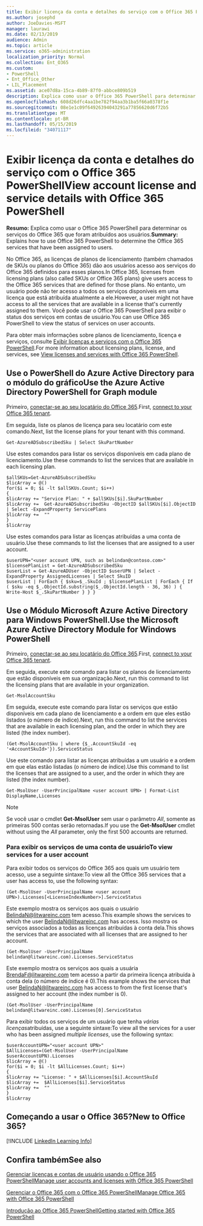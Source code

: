 ```yaml
---
title: Exibir licença da conta e detalhes do serviço com o Office 365 PowerShell
ms.author: josephd
author: JoeDavies-MSFT
manager: laurawi
ms.date: 02/13/2019
audience: Admin
ms.topic: article
ms.service: o365-administration
localization_priority: Normal
ms.collection: Ent_O365
ms.custom:
- PowerShell
- Ent_Office_Other
- LIL_Placement
ms.assetid: ace07d8a-15ca-4b89-87f0-abbce809b519
description: Explica como usar o Office 365 PowerShell para determinar os serviços do Office 365 que foram atribuídos aos usuários.
ms.openlocfilehash: 608d26dfc4aa1be782f94aa3b1ba5f66a0378f1e
ms.sourcegitcommit: 08e1e1c09f64926394043291a77856620d6f72b5
ms.translationtype: MT
ms.contentlocale: pt-BR
ms.lasthandoff: 05/15/2019
ms.locfileid: "34071117"
---
```

# <a name="view-account-license-and-service-details-with-office-365-powershell"></a><span data-ttu-id="1ed8d-103">Exibir licença da conta e detalhes do serviço com o Office 365 PowerShell</span><span class="sxs-lookup"><span data-stu-id="1ed8d-103">View account license and service details with Office 365 PowerShell</span></span>

<span data-ttu-id="1ed8d-104">**Resumo:** Explica como usar o Office 365 PowerShell para determinar os serviços do Office 365 que foram atribuídos aos usuários.</span><span class="sxs-lookup"><span data-stu-id="1ed8d-104">**Summary:** Explains how to use Office 365 PowerShell to determine the Office 365 services that have been assigned to users.</span></span>
  
<span data-ttu-id="1ed8d-105">No Office 365, as licenças de planos de licenciamento (também chamados de SKUs ou planos do Office 365) dão aos usuários acesso aos serviços do Office 365 definidos para esses planos.</span><span class="sxs-lookup"><span data-stu-id="1ed8d-105">In Office 365, licenses from licensing plans (also called SKUs or Office 365 plans) give users access to the Office 365 services that are defined for those plans.</span></span> <span data-ttu-id="1ed8d-106">No entanto, um usuário pode não ter acesso a todos os serviços disponíveis em uma licença que está atribuída atualmente a ele.</span><span class="sxs-lookup"><span data-stu-id="1ed8d-106">However, a user might not have access to all the services that are available in a license that's currently assigned to them.</span></span> <span data-ttu-id="1ed8d-107">Você pode usar o Office 365 PowerShell para exibir o status dos serviços em contas de usuário.</span><span class="sxs-lookup"><span data-stu-id="1ed8d-107">You can use Office 365 PowerShell to view the status of services on user accounts.</span></span> 

<span data-ttu-id="1ed8d-108">Para obter mais informações sobre planos de licenciamento, licença e serviços, consulte [Exibir licenças e serviços com o Office 365 PowerShell](view-licenses-and-services-with-office-365-powershell.md).</span><span class="sxs-lookup"><span data-stu-id="1ed8d-108">For more information about licensing plans, license, and services, see [View licenses and services with Office 365 PowerShell](view-licenses-and-services-with-office-365-powershell.md).</span></span>

## <a name="use-the-azure-active-directory-powershell-for-graph-module"></a><span data-ttu-id="1ed8d-109">Use o PowerShell do Azure Active Directory para o módulo do gráfico</span><span class="sxs-lookup"><span data-stu-id="1ed8d-109">Use the Azure Active Directory PowerShell for Graph module</span></span>

<span data-ttu-id="1ed8d-110">Primeiro, [conectar-se ao seu locatário do Office 365](connect-to-office-365-powershell.md#connect-with-the-azure-active-directory-powershell-for-graph-module).</span><span class="sxs-lookup"><span data-stu-id="1ed8d-110">First, [connect to your Office 365 tenant](connect-to-office-365-powershell.md#connect-with-the-azure-active-directory-powershell-for-graph-module).</span></span>
  
<span data-ttu-id="1ed8d-111">Em seguida, liste os planos de licença para seu locatário com este comando.</span><span class="sxs-lookup"><span data-stu-id="1ed8d-111">Next, list the license plans for your tenant with this command.</span></span>

```
Get-AzureADSubscribedSku | Select SkuPartNumber
```

<span data-ttu-id="1ed8d-112">Use estes comandos para listar os serviços disponíveis em cada plano de licenciamento.</span><span class="sxs-lookup"><span data-stu-id="1ed8d-112">Use these commands to list the services that are available in each licensing plan.</span></span>

```
$allSKUs=Get-AzureADSubscribedSku
$licArray = @()
for($i = 0; $i -lt $allSKUs.Count; $i++)
{
$licArray += "Service Plan: " + $allSKUs[$i].SkuPartNumber
$licArray +=  Get-AzureADSubscribedSku -ObjectID $allSKUs[$i].ObjectID | Select -ExpandProperty ServicePlans
$licArray +=  ""
}
$licArray
````

<span data-ttu-id="1ed8d-113">Use estes comandos para listar as licenças atribuídas a uma conta de usuário.</span><span class="sxs-lookup"><span data-stu-id="1ed8d-113">Use these commands to list the licenses that are assigned to a user account.</span></span>

````
$userUPN="<user account UPN, such as belindan@contoso.com>"
$licensePlanList = Get-AzureADSubscribedSku
$userList = Get-AzureADUser -ObjectID $userUPN | Select -ExpandProperty AssignedLicenses | Select SkuID 
$userList | ForEach { $sku=$_.SkuId ; $licensePlanList | ForEach { If ( $sku -eq $_.ObjectId.substring($_.ObjectId.length - 36, 36) ) { Write-Host $_.SkuPartNumber } } }
````

## <a name="use-the-microsoft-azure-active-directory-module-for-windows-powershell"></a><span data-ttu-id="1ed8d-114">Use o Módulo Microsoft Azure Active Directory para Windows PowerShell.</span><span class="sxs-lookup"><span data-stu-id="1ed8d-114">Use the Microsoft Azure Active Directory Module for Windows PowerShell</span></span>

<span data-ttu-id="1ed8d-115">Primeiro, [conectar-se ao seu locatário do Office 365](connect-to-office-365-powershell.md#connect-with-the-microsoft-azure-active-directory-module-for-windows-powershell).</span><span class="sxs-lookup"><span data-stu-id="1ed8d-115">First, [connect to your Office 365 tenant](connect-to-office-365-powershell.md#connect-with-the-microsoft-azure-active-directory-module-for-windows-powershell).</span></span>

<span data-ttu-id="1ed8d-116">Em seguida, execute este comando para listar os planos de licenciamento que estão disponíveis em sua organização.</span><span class="sxs-lookup"><span data-stu-id="1ed8d-116">Next, run this command to list the licensing plans that are available in your organization.</span></span> 

```
Get-MsolAccountSku
```

<span data-ttu-id="1ed8d-117">Em seguida, execute este comando para listar os serviços que estão disponíveis em cada plano de licenciamento e a ordem em que eles estão listados (o número de índice).</span><span class="sxs-lookup"><span data-stu-id="1ed8d-117">Next, run this command to list the services that are available in each licensing plan, and the order in which they are listed (the index number).</span></span>

````
(Get-MsolAccountSku | where {$_.AccountSkuId -eq '<AccountSkuId>'}).ServiceStatus
````
  
<span data-ttu-id="1ed8d-118">Use este comando para listar as licenças atribuídas a um usuário e a ordem em que elas estão listadas (o número de índice).</span><span class="sxs-lookup"><span data-stu-id="1ed8d-118">Use this command to list the licenses that are assigned to a user, and the order in which they are listed (the index number).</span></span>

````
Get-MsolUser -UserPrincipalName <user account UPN> | Format-List DisplayName,Licenses
````

>[!Note]
><span data-ttu-id="1ed8d-119">Se você usar o cmdlet **Get-MsolUser** sem usar o parâmetro _All_, somente as primeiras 500 contas serão retornadas.</span><span class="sxs-lookup"><span data-stu-id="1ed8d-119">If you use the **Get-MsolUser** cmdlet without using the _All_ parameter, only the first 500 accounts are returned.</span></span>
>
   

### <a name="to-view-services-for-a-user-account"></a><span data-ttu-id="1ed8d-120">Para exibir os serviços de uma conta de usuário</span><span class="sxs-lookup"><span data-stu-id="1ed8d-120">To view services for a user account</span></span>

<span data-ttu-id="1ed8d-121">Para exibir todos os serviços do Office 365 aos quais um usuário tem acesso, use a seguinte sintaxe:</span><span class="sxs-lookup"><span data-stu-id="1ed8d-121">To view all the Office 365 services that a user has access to, use the following syntax:</span></span>
  
```
(Get-MsolUser -UserPrincipalName <user account UPN>).Licenses[<LicenseIndexNumber>].ServiceStatus
```

<span data-ttu-id="1ed8d-122">Este exemplo mostra os serviços aos quais o usuário BelindaN@litwareinc.com tem acesso.</span><span class="sxs-lookup"><span data-stu-id="1ed8d-122">This example shows the services to which the user BelindaN@litwareinc.com has access.</span></span> <span data-ttu-id="1ed8d-123">Isso mostra os serviços associados a todas as licenças atribuídas à conta dela.</span><span class="sxs-lookup"><span data-stu-id="1ed8d-123">This shows the services that are associated with all licenses that are assigned to her account.</span></span>
  
```
(Get-MsolUser -UserPrincipalName belindan@litwareinc.com).Licenses.ServiceStatus
```

<span data-ttu-id="1ed8d-124">Este exemplo mostra os serviços aos quais a usuária BrendaF@litwareinc.com tem acesso a partir da primeira licença atribuída à conta dela (o número de índice é 0).</span><span class="sxs-lookup"><span data-stu-id="1ed8d-124">This example shows the services that user BelindaN@litwareinc.com has access to from the first license that's assigned to her account (the index number is 0).</span></span>
  
```
(Get-MsolUser -UserPrincipalName belindan@litwareinc.com).Licenses[0].ServiceStatus
```

<span data-ttu-id="1ed8d-125">Para exibir todos os serviços de um usuário que tenha *várias licenças*atribuídas, use a seguinte sintaxe:</span><span class="sxs-lookup"><span data-stu-id="1ed8d-125">To view all the services for a user who has been assigned *multiple licenses*, use the following syntax:</span></span>

```
$userAccountUPN="<user account UPN>"
$AllLicenses=(Get-MsolUser -UserPrincipalName $userAccountUPN).Licenses
$licArray = @()
for($i = 0; $i -lt $AllLicenses.Count; $i++)
{
$licArray += "License: " + $AllLicenses[$i].AccountSkuId
$licArray +=  $AllLicenses[$i].ServiceStatus
$licArray +=  ""
}
$licArray
```

  
## <a name="new-to-office-365"></a><span data-ttu-id="1ed8d-126">Começando a usar o Office 365?</span><span class="sxs-lookup"><span data-stu-id="1ed8d-126">New to Office 365?</span></span>

[!INCLUDE [LinkedIn Learning Info](../common/office/linkedin-learning-info.md)]

## <a name="see-also"></a><span data-ttu-id="1ed8d-127">Confira também</span><span class="sxs-lookup"><span data-stu-id="1ed8d-127">See also</span></span>

[<span data-ttu-id="1ed8d-128">Gerenciar licenças e contas de usuário usando o Office 365 PowerShell</span><span class="sxs-lookup"><span data-stu-id="1ed8d-128">Manage user accounts and licenses with Office 365 PowerShell</span></span>](manage-user-accounts-and-licenses-with-office-365-powershell.md)
  
[<span data-ttu-id="1ed8d-129">Gerenciar o Office 365 com o Office 365 PowerShell</span><span class="sxs-lookup"><span data-stu-id="1ed8d-129">Manage Office 365 with Office 365 PowerShell</span></span>](manage-office-365-with-office-365-powershell.md)
  
[<span data-ttu-id="1ed8d-130">Introdução ao Office 365 PowerShell</span><span class="sxs-lookup"><span data-stu-id="1ed8d-130">Getting started with Office 365 PowerShell</span></span>](getting-started-with-office-365-powershell.md)
